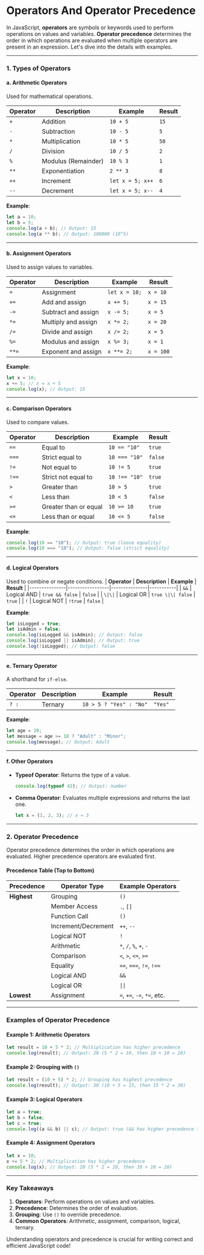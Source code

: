 # Operators And Operator Precedence

In JavaScript, **operators** are symbols or keywords used to perform operations on values and variables. **Operator precedence** determines the order in which operations are evaluated when multiple operators are present in an expression. Let's dive into the details with examples.

---

### **1. Types of Operators**

#### **a. Arithmetic Operators**

Used for mathematical operations.

| Operator | Description         | Example          | Result |
| -------- | ------------------- | ---------------- | ------ |
| `+`      | Addition            | `10 + 5`         | `15`   |
| `-`      | Subtraction         | `10 - 5`         | `5`    |
| `*`      | Multiplication      | `10 * 5`         | `50`   |
| `/`      | Division            | `10 / 5`         | `2`    |
| `%`      | Modulus (Remainder) | `10 % 3`         | `1`    |
| `**`     | Exponentiation      | `2 ** 3`         | `8`    |
| `++`     | Increment           | `let x = 5; x++` | `6`    |
| `--`     | Decrement           | `let x = 5; x--` | `4`    |

**Example**:

```javascript
let a = 10;
let b = 5;
console.log(a + b); // Output: 15
console.log(a ** b); // Output: 100000 (10^5)
```

---

#### **b. Assignment Operators**

Used to assign values to variables.

| Operator | Description         | Example       | Result    |
| -------- | ------------------- | ------------- | --------- |
| `=`      | Assignment          | `let x = 10;` | `x = 10`  |
| `+=`     | Add and assign      | `x += 5;`     | `x = 15`  |
| `-=`     | Subtract and assign | `x -= 5;`     | `x = 5`   |
| `*=`     | Multiply and assign | `x *= 2;`     | `x = 20`  |
| `/=`     | Divide and assign   | `x /= 2;`     | `x = 5`   |
| `%=`     | Modulus and assign  | `x %= 3;`     | `x = 1`   |
| `**=`    | Exponent and assign | `x **= 2;`    | `x = 100` |

**Example**:

```javascript
let x = 10;
x += 5; // x = x + 5
console.log(x); // Output: 15
```

---

#### **c. Comparison Operators**

Used to compare values.

| Operator | Description           | Example       | Result  |
| -------- | --------------------- | ------------- | ------- |
| `==`     | Equal to              | `10 == "10"`  | `true`  |
| `===`    | Strict equal to       | `10 === "10"` | `false` |
| `!=`     | Not equal to          | `10 != 5`     | `true`  |
| `!==`    | Strict not equal to   | `10 !== "10"` | `true`  |
| `>`      | Greater than          | `10 > 5`      | `true`  |
| `<`      | Less than             | `10 < 5`      | `false` |
| `>=`     | Greater than or equal | `10 >= 10`    | `true`  |
| `<=`     | Less than or equal    | `10 <= 5`     | `false` |

**Example**:

```javascript
console.log(10 == "10"); // Output: true (loose equality)
console.log(10 === "10"); // Output: false (strict equality)
```

---

#### **d. Logical Operators**

Used to combine or negate conditions.
| **Operator** | **Description** | **Example** | **Result** |
|---------------|-----------------|---------------|-----------|
| `&&` | Logical AND | `true && false` | `false` |
| `\|\|` | Logical OR | `true \|\| false` | `true` |
| `!` | Logical NOT | `!true` | `false` |

**Example**:

```javascript
let isLogged = true;
let isAdmin = false;
console.log(isLogged && isAdmin); // Output: false
console.log(isLogged || isAdmin); // Output: true
console.log(!isLogged); // Output: false
```

---

#### **e. Ternary Operator**

A shorthand for `if-else`.

| Operator | Description | Example                 | Result  |
| -------- | ----------- | ----------------------- | ------- |
| `? :`    | Ternary     | `10 > 5 ? "Yes" : "No"` | `"Yes"` |

**Example**:

```javascript
let age = 20;
let message = age >= 18 ? "Adult" : "Minor";
console.log(message); // Output: Adult
```

---

#### **f. Other Operators**

- **Typeof Operator**: Returns the type of a value.
  ```javascript
  console.log(typeof 42); // Output: number
  ```
- **Comma Operator**: Evaluates multiple expressions and returns the last one.
  ```javascript
  let x = (1, 2, 3); // x = 3
  ```

---

### **2. Operator Precedence**

Operator precedence determines the order in which operations are evaluated. Higher precedence operators are evaluated first.

#### **Precedence Table (Top to Bottom)**

| **Precedence** | **Operator Type**   | **Example Operators**       |
| -------------- | ------------------- | --------------------------- |
| **Highest**    | Grouping            | `()`                        |
|                | Member Access       | `.`, `[]`                   |
|                | Function Call       | `()`                        |
|                | Increment/Decrement | `++`, `--`                  |
|                | Logical NOT         | `!`                         |
|                | Arithmetic          | `*`, `/`, `%`, `+`, `-`     |
|                | Comparison          | `<`, `>`, `<=`, `>=`        |
|                | Equality            | `==`, `===`, `!=`, `!==`    |
|                | Logical AND         | `&&`                        |
|                | Logical OR          | `\|\|`                      |
| **Lowest**     | Assignment          | `=`, `+=`, `-=`, `*=`, etc. |

---

### **Examples of Operator Precedence**

#### Example 1: Arithmetic Operators

```javascript
let result = 10 + 5 * 2; // Multiplication has higher precedence
console.log(result); // Output: 20 (5 * 2 = 10, then 10 + 10 = 20)
```

#### Example 2: Grouping with `()`

```javascript
let result = (10 + 5) * 2; // Grouping has highest precedence
console.log(result); // Output: 30 (10 + 5 = 15, then 15 * 2 = 30)
```

#### Example 3: Logical Operators

```javascript
let a = true;
let b = false;
let c = true;
console.log((a && b) || c); // Output: true (&& has higher precedence than ||)
```

#### Example 4: Assignment Operators

```javascript
let x = 10;
x += 5 * 2; // Multiplication has higher precedence
console.log(x); // Output: 20 (5 * 2 = 10, then 10 + 10 = 20)
```

---

### **Key Takeaways**

1. **Operators**: Perform operations on values and variables.
2. **Precedence**: Determines the order of evaluation.
3. **Grouping**: Use `()` to override precedence.
4. **Common Operators**: Arithmetic, assignment, comparison, logical, ternary.

Understanding operators and precedence is crucial for writing correct and efficient JavaScript code!
